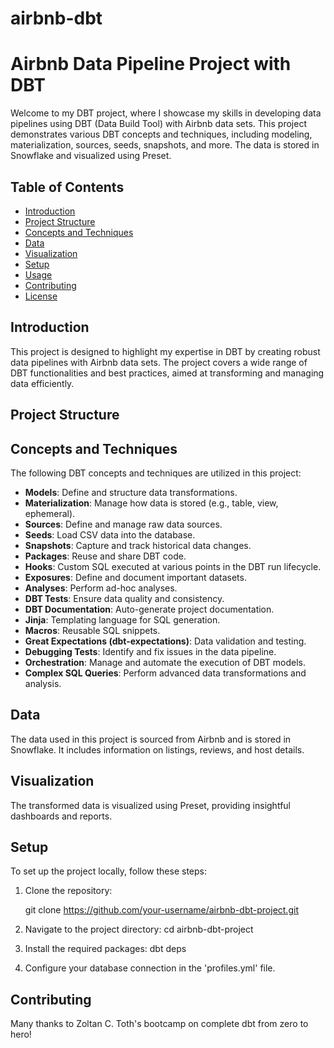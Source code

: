 # airbnb-dbt

# Airbnb Data Pipeline Project with DBT

Welcome to my DBT project, where I showcase my skills in developing data pipelines using DBT (Data Build Tool) with Airbnb data sets. This project demonstrates various DBT concepts and techniques, including modeling, materialization, sources, seeds, snapshots, and more. The data is stored in Snowflake and visualized using Preset.

## Table of Contents

- [Introduction](#introduction)
- [Project Structure](#project-structure)
- [Concepts and Techniques](#concepts-and-techniques)
- [Data](#data)
- [Visualization](#visualization)
- [Setup](#setup)
- [Usage](#usage)
- [Contributing](#contributing)
- [License](#license)

## Introduction

This project is designed to highlight my expertise in DBT by creating robust data pipelines with Airbnb data sets. The project covers a wide range of DBT functionalities and best practices, aimed at transforming and managing data efficiently.

## Project Structure


## Concepts and Techniques

The following DBT concepts and techniques are utilized in this project:

- **Models**: Define and structure data transformations.
- **Materialization**: Manage how data is stored (e.g., table, view, ephemeral).
- **Sources**: Define and manage raw data sources.
- **Seeds**: Load CSV data into the database.
- **Snapshots**: Capture and track historical data changes.
- **Packages**: Reuse and share DBT code.
- **Hooks**: Custom SQL executed at various points in the DBT run lifecycle.
- **Exposures**: Define and document important datasets.
- **Analyses**: Perform ad-hoc analyses.
- **DBT Tests**: Ensure data quality and consistency.
- **DBT Documentation**: Auto-generate project documentation.
- **Jinja**: Templating language for SQL generation.
- **Macros**: Reusable SQL snippets.
- **Great Expectations (dbt-expectations)**: Data validation and testing.
- **Debugging Tests**: Identify and fix issues in the data pipeline.
- **Orchestration**: Manage and automate the execution of DBT models.
- **Complex SQL Queries**: Perform advanced data transformations and analysis.

## Data

The data used in this project is sourced from Airbnb and is stored in Snowflake. It includes information on listings, reviews, and host details.

## Visualization

The transformed data is visualized using Preset, providing insightful dashboards and reports.

## Setup

To set up the project locally, follow these steps:

1. Clone the repository:
  
   git clone https://github.com/your-username/airbnb-dbt-project.git

2. Navigate to the project directory:
   cd airbnb-dbt-project

3. Install the required packages:
   dbt deps
   
5. Configure your database connection in the 'profiles.yml' file.


## Contributing  
Many thanks to Zoltan C. Toth's bootcamp on complete dbt from zero to hero!

